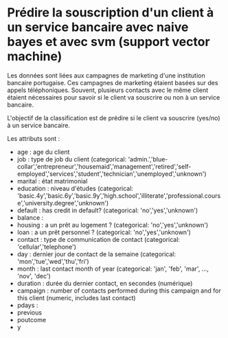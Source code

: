 # Prédire la souscription d'un client à un service bancaire avec naive bayes et avec svm (support vector machine)
Les données sont liées aux campagnes de marketing d'une institution bancaire portugaise. Ces campagnes de marketing étaient basées sur des appels téléphoniques. Souvent, plusieurs contacts avec le même client étaient nécessaires pour savoir si le client va souscrire ou non à un service bancaire. 

L'objectif de la classification est de prédire si le client va souscrire (yes/no) à un service bancaire.

Les attributs sont :

- age : age du client 
- job : type de job du client (categorical: 'admin.','blue-collar','entrepreneur','housemaid','management','retired','self-employed','services','student','technician','unemployed','unknown')
- marital : état matrimonial
- education : niveau d'études (categorical: 'basic.4y','basic.6y','basic.9y','high.school','illiterate','professional.course','university.degree','unknown')
- default : has credit in default? (categorical: 'no','yes','unknown')
- balance : 
- housing : a un prêt au logement ? (categorical: 'no','yes','unknown') 
- loan : a un prêt personnel ? (categorical: 'no','yes','unknown') 
- contact : type de communication de contact (categorical: 'cellular','telephone')
- day : dernier jour de contact de la semaine (categorical: 'mon','tue','wed','thu','fri')   
- month : last contact month of year (categorical: 'jan', 'feb', 'mar', ..., 'nov', 'dec')
- duration : durée du dernier contact, en secondes (numérique) 
- campaign : number of contacts performed during this campaign and for this client (numeric, includes last contact)
- pdays : 
- previous
- poutcome
- y
